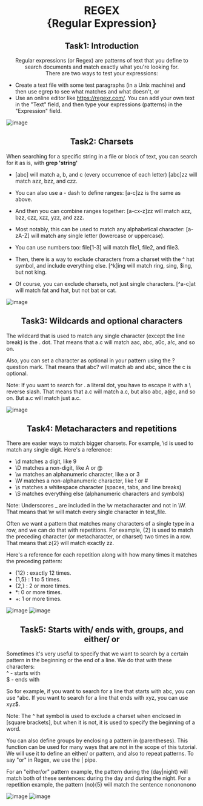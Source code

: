 <h1 align="center" font-size=300px>

<b>REGEX</b>
<br>{Regular Expression}
</h1>

<h2 align="center">Task1: Introduction</h2>

<p align="center">Regular expressions (or Regex) are patterns of text that you define to search documents and match exactly what you're looking for.
<br>There are two ways to test your expressions:

- Create a text file with some test paragraphs (in a Unix machine) and then use egrep <pattern> <file> to see what matches and what doesn't, or
- Use an online editor like https://regexr.com/. You can add your own text in the "Text" field, and then type your expressions (patterns) in the "Expression" field.

![image](https://github.com/konboot/TryHackMe/assets/53315283/56397693-bf15-44a9-b3fe-53779778c6f6)

<h2 align="center">Task2: Charsets</h2>
<p>When searching for a specific string in a file or block of text, you can search for it as is, with <b>grep 'string' <file_name> </b>

- [abc] will match a, b, and c (every occurrence of each letter)
[abc]zz will match azz, bzz, and czz.

- You can also use a - dash to define ranges:
[a-c]zz is the same as above.

- And then you can combine ranges together:
[a-cx-z]zz will match azz, bzz, czz, xzz, yzz, and zzz.

- Most notably, this can be used to match any alphabetical character:
[a-zA-Z] will match any single letter (lowercase or uppercase).

- You can use numbers too:
file[1-3] will match file1, file2, and file3.

- Then, there is a way to exclude characters from a charset with the ^ hat symbol, and include everything else.
[^k]ing will match ring, sing, $ing, but not king.

- Of course, you can exclude charsets, not just single characters.
[^a-c]at will match fat and hat, but not bat or cat.

![image](https://github.com/konboot/TryHackMe/assets/53315283/1e998611-8b2e-4043-9a1a-6c35ea42052b)

</p>

<h2 align="center">Task3: Wildcards and optional characters</h2>
The wildcard that is used to match any single character (except the line break) is the . dot. That means that a.c will match aac, abc, a0c, a!c, and so on.

Also, you can set a character as optional in your pattern using the ? question mark. That means that abc? will match ab and abc, since the c is optional.

Note: If you want to search for . a literal dot, you have to escape it with a \ reverse slash. That means that a.c will match a.c, but also abc, a@c, and so on. But a\.c will match just a.c.

![image](https://github.com/konboot/TryHackMe/assets/53315283/0d1b9bd0-b89a-4e0a-a968-0ad246537312)

<h2 align="center">Task4: Metacharacters and repetitions</h2>
There are easier ways to match bigger charsets. For example, \d is used to match any single digit. Here's a reference:

- \d matches a digit, like 9
- \D matches a non-digit, like A or @
- \w matches an alphanumeric character, like a or 3
- \W matches a non-alphanumeric character, like ! or #
- \s matches a whitespace character (spaces, tabs, and line breaks)
- \S matches everything else (alphanumeric characters and symbols)

Note: Underscores _ are included in the \w metacharacter and not in \W. That means that \w will match every single character in test_file.

Often we want a pattern that matches many characters of a single type in a row, and we can do that with repetitions. For example, {2} is used to match the preceding character (or metacharacter, or charset) two times in a row. That means that z{2} will match exactly zz.

Here's a reference for each repetition along with how many times it matches the preceding pattern:

- {12} : exactly 12 times.
- {1,5} : 1 to 5 times.
- {2,} : 2 or more times.
- *:  0 or more times.
- +: 1 or more times.

![image](https://github.com/konboot/TryHackMe/assets/53315283/de3c9573-a3c3-4853-b2f5-79dfb78d3552)
![image](https://github.com/konboot/TryHackMe/assets/53315283/b658b82e-8951-419a-a2ab-74829c0a249c)

<h2 align="center">Task5: Starts with/ ends with, groups, and either/ or</h2>
Sometimes it's very useful to specify that we want to search by a certain pattern in the beginning or the end of a line. We do that with these characters:
<br>^ - starts with
<br>$ - ends with

So for example, if you want to search for a line that starts with abc, you can use ^abc.
If you want to search for a line that ends with xyz, you can use xyz$.

Note: The ^ hat symbol is used to exclude a charset when enclosed in [square brackets], but when it is not, it is used to specify the beginning of a word.

You can also define groups by enclosing a pattern in (parentheses). This function can be used for many ways that are not in the scope of this tutorial. We will use it to define an either/ or pattern, and also to repeat patterns. To say "or" in Regex, we use the | pipe.

For an "either/or" pattern example, the pattern during the (day|night) will match both of these sentences: during the day and during the night.
For a repetition example, the pattern (no){5} will match the sentence nonononono

![image](https://github.com/konboot/TryHackMe/assets/53315283/dc541e7b-b744-4347-94d1-4fb8dd9b71e2)
![image](https://github.com/konboot/TryHackMe/assets/53315283/faa16d2b-8696-49d2-abcf-53817f317454)

